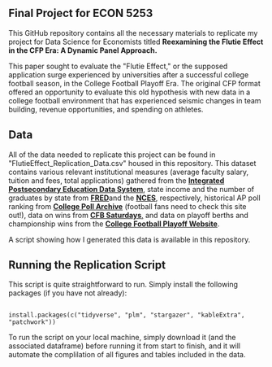 ## Final Project for ECON 5253

This GitHub repository contains all the necessary materials to replicate my project for Data Science for Economists titled **Reexamining the Flutie Effect in the CFP Era: A Dynamic Panel Approach.**

This paper sought to evaluate the "Flutie Effect," or the supposed application surge experienced by universities after a successful college football season, in the College Football Playoff Era. The original CFP format offered an opportunity to evaluate this old hypothesis with new data in a college football environment that has experienced seismic changes in team building, revenue opportunities, and spending on athletes.

## Data

All of the data needed to replicate this project can be found in "FlutieEffect_Replication_Data.csv" housed in this repository. This dataset contains various relevant institutional measures (average faculty salary, tuition and fees, total applications) gathered from the [**Integrated Postsecondary Education Data System**](https://nces.ed.gov/ipeds), state income and the number of graduates by state from [**FRED**](https://fred.stlouisfed.org/release/tables?rid=249&eid=259515&od=2019-01-01#)and the [**NCES**](https://nces.ed.gov/programs/digest/d24/tables/dt24_219.20.asp), respectively, historical AP poll ranking from [**College Poll Archive**](https://www.collegepollarchive.com/) (football fans need to check this site out!), data on wins from [**CFB Saturdays**,](https://cfbsaturdays.com/most-wins-in-fbs-over-last-10-years/#google_vignette) and data on playoff berths and championship wins from the [**College Football Playoff Website**](https://collegefootballplayoff.com/sports/2019/5/22/history).

A script showing how I generated this data is available in this repository.

## Running the Replication Script

This script is quite straightforward to run. Simply install the following packages (if you have not already):

```{r install packages}

install.packages(c("tidyverse", "plm", "stargazer", "kableExtra", "patchwork"))
```

To run the script on your local machine, simply download it (and the associated dataframe) before running it from start to finish, and it will automate the complilation of all figures and tables included in the data.
